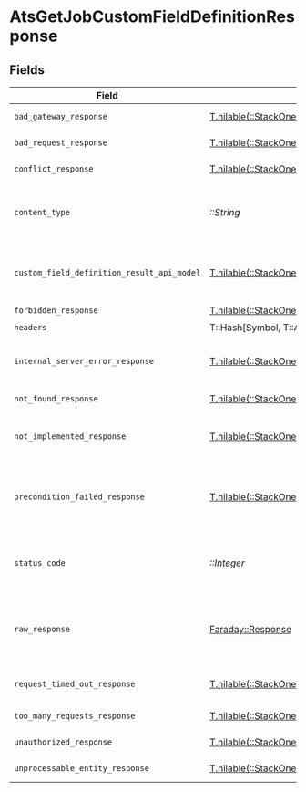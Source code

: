 # AtsGetJobCustomFieldDefinitionResponse


## Fields

| Field                                                                                                                            | Type                                                                                                                             | Required                                                                                                                         | Description                                                                                                                      |
| -------------------------------------------------------------------------------------------------------------------------------- | -------------------------------------------------------------------------------------------------------------------------------- | -------------------------------------------------------------------------------------------------------------------------------- | -------------------------------------------------------------------------------------------------------------------------------- |
| `bad_gateway_response`                                                                                                           | [T.nilable(::StackOne::Shared::BadGatewayResponse)](../../models/shared/badgatewayresponse.md)                                   | :heavy_minus_sign:                                                                                                               | Bad gateway error.                                                                                                               |
| `bad_request_response`                                                                                                           | [T.nilable(::StackOne::Shared::BadRequestResponse)](../../models/shared/badrequestresponse.md)                                   | :heavy_minus_sign:                                                                                                               | Invalid request.                                                                                                                 |
| `conflict_response`                                                                                                              | [T.nilable(::StackOne::Shared::ConflictResponse)](../../models/shared/conflictresponse.md)                                       | :heavy_minus_sign:                                                                                                               | Conflict with current state.                                                                                                     |
| `content_type`                                                                                                                   | *::String*                                                                                                                       | :heavy_check_mark:                                                                                                               | HTTP response content type for this operation                                                                                    |
| `custom_field_definition_result_api_model`                                                                                       | [T.nilable(::StackOne::Shared::CustomFieldDefinitionResultApiModel)](../../models/shared/customfielddefinitionresultapimodel.md) | :heavy_minus_sign:                                                                                                               | The job custom field definition was retrieved.                                                                                   |
| `forbidden_response`                                                                                                             | [T.nilable(::StackOne::Shared::ForbiddenResponse)](../../models/shared/forbiddenresponse.md)                                     | :heavy_minus_sign:                                                                                                               | Forbidden.                                                                                                                       |
| `headers`                                                                                                                        | T::Hash[Symbol, T::Array<*::String*>]                                                                                            | :heavy_check_mark:                                                                                                               | N/A                                                                                                                              |
| `internal_server_error_response`                                                                                                 | [T.nilable(::StackOne::Shared::InternalServerErrorResponse)](../../models/shared/internalservererrorresponse.md)                 | :heavy_minus_sign:                                                                                                               | Server error while executing the request.                                                                                        |
| `not_found_response`                                                                                                             | [T.nilable(::StackOne::Shared::NotFoundResponse)](../../models/shared/notfoundresponse.md)                                       | :heavy_minus_sign:                                                                                                               | Resource not found.                                                                                                              |
| `not_implemented_response`                                                                                                       | [T.nilable(::StackOne::Shared::NotImplementedResponse)](../../models/shared/notimplementedresponse.md)                           | :heavy_minus_sign:                                                                                                               | This functionality is not implemented.                                                                                           |
| `precondition_failed_response`                                                                                                   | [T.nilable(::StackOne::Shared::PreconditionFailedResponse)](../../models/shared/preconditionfailedresponse.md)                   | :heavy_minus_sign:                                                                                                               | Precondition failed: linked account belongs to a disabled integration.                                                           |
| `status_code`                                                                                                                    | *::Integer*                                                                                                                      | :heavy_check_mark:                                                                                                               | HTTP response status code for this operation                                                                                     |
| `raw_response`                                                                                                                   | [Faraday::Response](https://www.rubydoc.info/gems/faraday/Faraday/Response)                                                      | :heavy_check_mark:                                                                                                               | Raw HTTP response; suitable for custom response parsing                                                                          |
| `request_timed_out_response`                                                                                                     | [T.nilable(::StackOne::Shared::RequestTimedOutResponse)](../../models/shared/requesttimedoutresponse.md)                         | :heavy_minus_sign:                                                                                                               | The request has timed out.                                                                                                       |
| `too_many_requests_response`                                                                                                     | [T.nilable(::StackOne::Shared::TooManyRequestsResponse)](../../models/shared/toomanyrequestsresponse.md)                         | :heavy_minus_sign:                                                                                                               | Too many requests.                                                                                                               |
| `unauthorized_response`                                                                                                          | [T.nilable(::StackOne::Shared::UnauthorizedResponse)](../../models/shared/unauthorizedresponse.md)                               | :heavy_minus_sign:                                                                                                               | Unauthorized access.                                                                                                             |
| `unprocessable_entity_response`                                                                                                  | [T.nilable(::StackOne::Shared::UnprocessableEntityResponse)](../../models/shared/unprocessableentityresponse.md)                 | :heavy_minus_sign:                                                                                                               | Validation error.                                                                                                                |